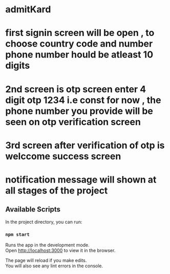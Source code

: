 # admitKard
# first signin screen will be open , to choose country code and number  phone number hould be atleast 10 digits 

# 2nd screen is otp screen enter 4 digit otp 1234 i.e const for now , the phone number you provide will be seen on otp verification screen 

# 3rd screen after verification of otp is welccome success screen 

# notification message will shown at all stages of the project


## Available Scripts

In the project directory, you can run:

### `npm start`

Runs the app in the development mode.\
Open [http://localhost:3000](http://localhost:3000) to view it in the browser.

The page will reload if you make edits.\
You will also see any lint errors in the console.
